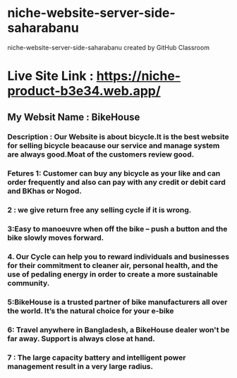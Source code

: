# niche-website-server-side-saharabanu
niche-website-server-side-saharabanu created by GitHub Classroom
# Live Site Link : https://niche-product-b3e34.web.app/
## My Websit Name : BikeHouse
### Description : Our Website is about bicycle.It is the best website for selling bicycle beacause our service and manage system are always good.Moat of the customers review good.
### Fetures 1: Customer can buy any bicycle as your like and can order frequently and also can pay with any credit or debit card and BKhas or Nogod.
### 2 : we give return free any selling cycle if it is wrong.
### 3:Easy to manoeuvre when off the bike – push a button and the bike slowly moves forward.
### 4. Our Cycle can help you to reward individuals and businesses for their commitment to cleaner air, personal health, and the use of pedaling energy in order to create a more sustainable community.
### 5:BikeHouse is a trusted partner of bike manufacturers all over the world. It’s the natural choice for your e-bike
### 6: Travel anywhere in Bangladesh, a BikeHouse dealer won't be far away. Support is always close at hand.
### 7 : The large capacity battery and intelligent power management result in a very large radius.
